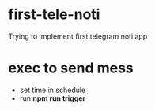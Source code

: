 # first-tele-noti
Trying to implement first telegram noti app

# exec to send mess
 - set time in schedule
 - run **npm run trigger**